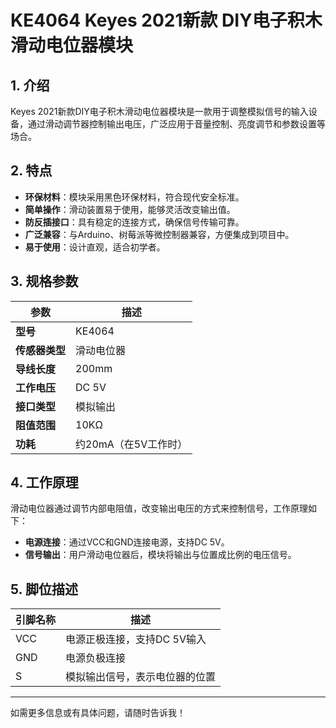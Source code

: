 
# KE4064 Keyes 2021新款 DIY电子积木 滑动电位器模块

## 1. 介绍

Keyes 2021新款DIY电子积木滑动电位器模块是一款用于调整模拟信号的输入设备，通过滑动调节器控制输出电压，广泛应用于音量控制、亮度调节和参数设置等场合。

## 2. 特点

- **环保材料**：模块采用黑色环保材料，符合现代安全标准。
- **简单操作**：滑动装置易于使用，能够灵活改变输出值。
- **防反插接口**：具有稳定的连接方式，确保信号传输可靠。
- **广泛兼容**：与Arduino、树莓派等微控制器兼容，方便集成到项目中。
- **易于使用**：设计直观，适合初学者。

## 3. 规格参数

| 参数          | 描述                     |
|---------------|-------------------------|
| **型号**      | KE4064                  |
| **传感器类型**| 滑动电位器              |
| **导线长度**  | 200mm                   |
| **工作电压**  | DC 5V                   |
| **接口类型**  | 模拟输出                |
| **阻值范围**  | 10KΩ                    |
| **功耗**      | 约20mA（在5V工作时）    |

## 4. 工作原理

滑动电位器通过调节内部电阻值，改变输出电压的方式来控制信号，工作原理如下：

- **电源连接**：通过VCC和GND连接电源，支持DC 5V。
- **信号输出**：用户滑动电位器后，模块将输出与位置成比例的电压信号。

## 5. 脚位描述

| 引脚名称 | 描述                             |
|----------|----------------------------------|
| VCC      | 电源正极连接，支持DC 5V输入    |
| GND      | 电源负极连接                     |
| S        | 模拟输出信号，表示电位器的位置  |

---

如需更多信息或有具体问题，请随时告诉我！
